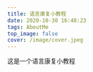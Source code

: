 ```yaml
---
title: 语言康复小教程
date: 2020-10-30 16:48:23
tags: AboutMe
top_image: false
cover: /image/cover.jpeg
---
```



这是一个语言康复小教程



